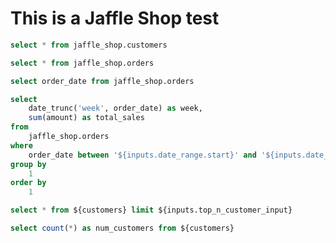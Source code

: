 # This is a Jaffle Shop test

```sql customers
select * from jaffle_shop.customers
```

```sql orders
select * from jaffle_shop.orders
```

```sql order_dates
select order_date from jaffle_shop.orders
```

```sql sales_by_week
select
    date_trunc('week', order_date) as week,
    sum(amount) as total_sales
from
    jaffle_shop.orders
where
    order_date between '${inputs.date_range.start}' and '${inputs.date_range.end}'
group by
    1
order by
    1
```

<DateRange
    name="date_range"
    data={order_dates}
    dates=order_date
    title="Select Date Range"
/>

<BarChart
    data={sales_by_week}
    title="Weekly Sales"
    x="week"
    y="total_sales"
/>

```sql top_customers
select * from ${customers} limit ${inputs.top_n_customer_input}
```

```sql max_customers
select count(*) as num_customers from ${customers}
```


<TextInput
    name=top_n_customer_input
    title="Select the number of customers to display"
    defaultValue=10
/>

<DataTable
    data={top_customers}
    title="Top Customers"
/>